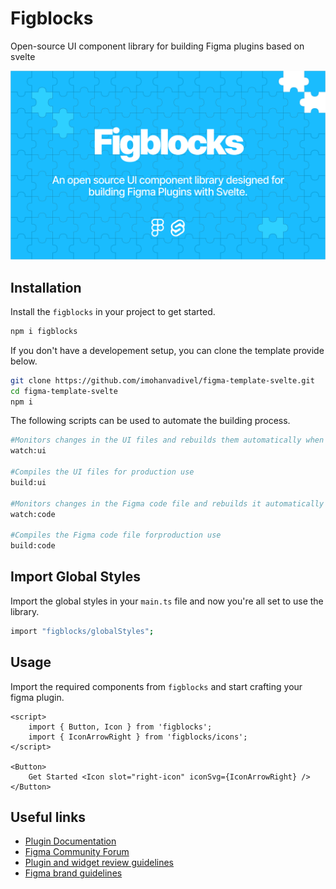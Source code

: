 
# Figblocks

Open-source UI component library for building Figma plugins based on svelte

![banner](/static/assets/banner.png)

## Installation

Install the `figblocks` in your project to get started.

```bash
npm i figblocks
```

If you don't have a developement setup, you can clone the template provide below.

```bash .sdfs
git clone https://github.com/imohanvadivel/figma-template-svelte.git
cd figma-template-svelte
npm i
```

The following scripts can be used to automate the building process.

```bash
#Monitors changes in the UI files and rebuilds them automatically when changes happen
watch:ui

#Compiles the UI files for production use
build:ui

#Monitors changes in the Figma code file and rebuilds it automatically when changes happen
watch:code

#Compiles the Figma code file forproduction use
build:code
```

## Import Global Styles

Import the global styles in your `main.ts` file and now you're all set to use the library.

```bash
import "figblocks/globalStyles";
```

## Usage

Import the required components from `figblocks` and start crafting your figma plugin.

```svelte example
<script>
	import { Button, Icon } from 'figblocks';
	import { IconArrowRight } from 'figblocks/icons';
</script>

<Button>
	Get Started <Icon slot="right-icon" iconSvg={IconArrowRight} />
</Button>
```

## Useful links

- [Plugin Documentation](https://www.figma.com/plugin-docs)
- [Figma Community Forum](https://forum.figma.com/)
- [Plugin and widget review guidelines](https://help.figma.com/hc/en-us/articles/360039958914-Plugin-and-widget-review-guidelines)
- [Figma brand guidelines](https://www.figma.com/using-the-figma-brand/)
